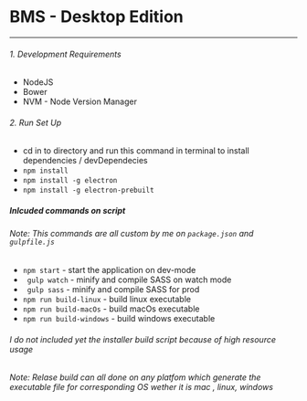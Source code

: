 # BMS - Desktop Edition
------
###### 1. Development Requirements
- NodeJS 
- Bower
- NVM - Node Version Manager
###### 2. Run Set Up
- cd in to directory and  run this command in terminal to install 
  dependencies / devDependecies  
- ``` npm install ```
- ``` npm install -g electron ```
- ``` npm install -g electron-prebuilt ```
#####  Inlcuded commands on script
###### Note: This commands are all custom by me on `package.json` and `gulpfile.js`
- ``` npm start ``` - start the application on  dev-mode
- ``` gulp watch``` - minify and compile SASS on watch mode
- ``` gulp sass```  - minify and compile SASS for prod
- ``` npm run build-linux ``` - build linux executable
- ``` npm run build-macOs ``` - build macOs executable
- ``` npm run build-windows ``` - build windows executable
###### I do not included yet the installer build script because of high resource usage 
###### Note: Relase build can all done on any platfom which generate the executable file for corresponding OS wether it is mac , linux, windows

